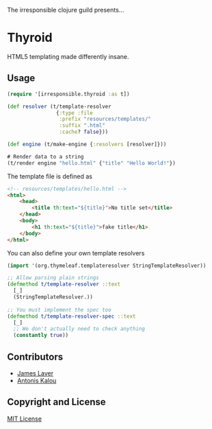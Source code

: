 The irresponsible clojure guild presents...

# Thyroid

HTML5 templating made differently insane.

## Usage

```clojure
(require '[irresponsible.thyroid :as t])

(def resolver (t/template-resolver 
                {:type :file
                 :prefix "resources/templates/"
                 :suffix ".html"
                 :cache? false}))

(def engine (t/make-engine {:resolvers [resolver]}))

# Render data to a string
(t/render engine "hello.html" {"title" "Hello World!"})
```

The template file is defined as

```html
<!-- resources/templates/hello.html -->
<html>
    <head>
        <title th:text="${title}">No title set</title>
    </head>
    <body>
        <h1 th:text="${title}">fake title</h1>
    </body>
</html>
```

You can also define your own template resolvers 

```clojure
(import '(org.thymeleaf.templateresolver StringTemplateResolver))

;; Allow parsing plain strings
(defmethod t/template-resolver ::text
  [_]
  (StringTemplateResolver.))
  
;; You must implement the spec too
(defmethod t/template-resolver-spec ::text
  [_] 
  ;; We don't actually need to check anything
  (constantly true))
```

## Contributors

* [James Laver](https://github.com/jjl)
* [Antonis Kalou](https://github.com/kalouantonis)

## Copyright and License

[MIT License](LICENSE)
